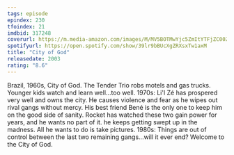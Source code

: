 ```yaml
---
tags: episode
epindex: 230
tfoindex: 21
imdbid: 317248
coverurl: https://m.media-amazon.com/images/M/MV5BOTMwYjc5ZmItYTFjZC00ZGQ3LTlkNTMtMjZiNTZlMWQzNzI5XkEyXkFqcGdeQXVyNzkwMjQ5NzM@._V1_SX202_CR0,0,202,300_.jpg
spotifyurl: https://open.spotify.com/show/39lr9bBUcXgZRXsxTw1axM
title: "City of God"
releasedate: 2003
rating: "8.6"
---
```


Brazil, 1960s, City of God. The Tender Trio robs motels and gas trucks. Younger kids watch and learn well...too well. 1970s: Li'l Zé has prospered very well and owns the city. He causes violence and fear as he wipes out rival gangs without mercy. His best friend Bené is the only one to keep him on the good side of sanity. Rocket has watched these two gain power for years, and he wants no part of it. he keeps getting swept up in the madness. All he wants to do is take pictures. 1980s: Things are out of control between the last two remaining gangs...will it ever end? Welcome to the City of God.